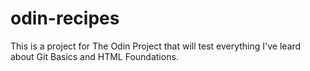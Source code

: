 # odin-recipes
This is a project for The Odin Project that will test everything I've leard about Git Basics and HTML Foundations.
